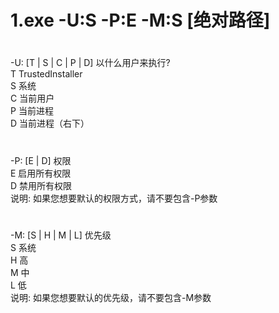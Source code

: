 # 1.exe -U:S -P:E -M:S [绝对路径]  
 #  
-U: [T | S | C | P | D] 以什么用户来执行?  
T TrustedInstaller  
S 系统  
C 当前用户  
P 当前进程  
D 当前进程（右下）  
#  
-P: [E | D] 权限  
E 启用所有权限  
D 禁用所有权限  
说明: 如果您想要默认的权限方式，请不要包含-P参数  
#  
-M: [S | H | M | L] 优先级  
S 系统  
H 高  
M 中  
L 低  
说明: 如果您想要默认的优先级，请不要包含-M参数  
